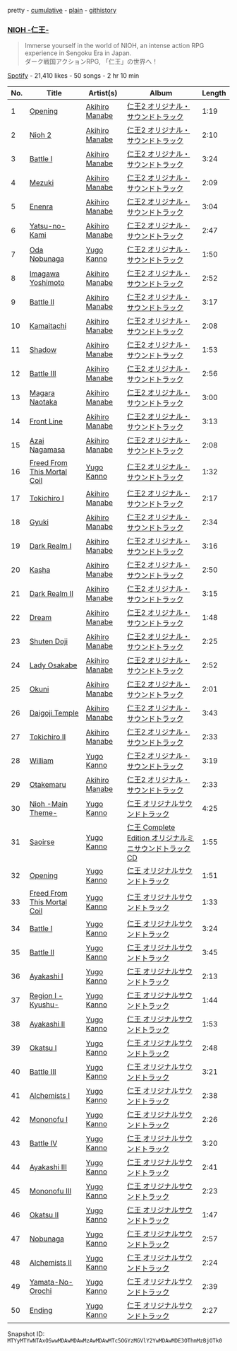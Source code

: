 pretty - [cumulative](/playlists/cumulative/37i9dQZF1DX9o0sjdAbiLJ.md) - [plain](/playlists/plain/37i9dQZF1DX9o0sjdAbiLJ) - [githistory](https://github.githistory.xyz/mackorone/spotify-playlist-archive/blob/main/playlists/plain/37i9dQZF1DX9o0sjdAbiLJ)

### [NIOH \-仁王\-](https://open.spotify.com/playlist/37i9dQZF1DX9o0sjdAbiLJ)

> Immerse yourself in the world of NIOH, an intense action RPG experience in Sengoku Era in Japan\. <br/>ダーク戦国アクションRPG, 「仁王」の世界へ！

[Spotify](https://open.spotify.com/user/spotify) - 21,410 likes - 50 songs - 2 hr 10 min

| No. | Title | Artist(s) | Album | Length |
|---|---|---|---|---|
| 1 | [Opening](https://open.spotify.com/track/0WGHRrnLE77IGuIotNAraJ) | [Akihiro Manabe](https://open.spotify.com/artist/6BGqRAG5HD89cdadYJWR1x) | [仁王2 オリジナル・サウンドトラック](https://open.spotify.com/album/6cna98umOsfvU0FXOa7bF8) | 1:19 |
| 2 | [Nioh 2](https://open.spotify.com/track/5Us5nArRWD7BitQLv7GrkL) | [Akihiro Manabe](https://open.spotify.com/artist/6BGqRAG5HD89cdadYJWR1x) | [仁王2 オリジナル・サウンドトラック](https://open.spotify.com/album/6cna98umOsfvU0FXOa7bF8) | 2:10 |
| 3 | [Battle I](https://open.spotify.com/track/2fcioQfjWay3eBp448ngiU) | [Akihiro Manabe](https://open.spotify.com/artist/6BGqRAG5HD89cdadYJWR1x) | [仁王2 オリジナル・サウンドトラック](https://open.spotify.com/album/6cna98umOsfvU0FXOa7bF8) | 3:24 |
| 4 | [Mezuki](https://open.spotify.com/track/66MCTS3wySdlvQqwTppHsM) | [Akihiro Manabe](https://open.spotify.com/artist/6BGqRAG5HD89cdadYJWR1x) | [仁王2 オリジナル・サウンドトラック](https://open.spotify.com/album/6cna98umOsfvU0FXOa7bF8) | 2:09 |
| 5 | [Enenra](https://open.spotify.com/track/7zjyyZdugYglHkOF2wOfwB) | [Akihiro Manabe](https://open.spotify.com/artist/6BGqRAG5HD89cdadYJWR1x) | [仁王2 オリジナル・サウンドトラック](https://open.spotify.com/album/6cna98umOsfvU0FXOa7bF8) | 3:04 |
| 6 | [Yatsu\-no\-Kami](https://open.spotify.com/track/6c22uiSbJdZoE3qyUKui2k) | [Akihiro Manabe](https://open.spotify.com/artist/6BGqRAG5HD89cdadYJWR1x) | [仁王2 オリジナル・サウンドトラック](https://open.spotify.com/album/6cna98umOsfvU0FXOa7bF8) | 2:47 |
| 7 | [Oda Nobunaga](https://open.spotify.com/track/6zvb4oF5q4A6wtV2FRerou) | [Yugo Kanno](https://open.spotify.com/artist/56DDzGJXY0xndL9wu9aHUD) | [仁王2 オリジナル・サウンドトラック](https://open.spotify.com/album/6cna98umOsfvU0FXOa7bF8) | 1:50 |
| 8 | [Imagawa Yoshimoto](https://open.spotify.com/track/14jVGhzqB2x5Xr3hC4dbvp) | [Akihiro Manabe](https://open.spotify.com/artist/6BGqRAG5HD89cdadYJWR1x) | [仁王2 オリジナル・サウンドトラック](https://open.spotify.com/album/6cna98umOsfvU0FXOa7bF8) | 2:52 |
| 9 | [Battle II](https://open.spotify.com/track/1qPHMjSq2biD4CgBmawjXC) | [Akihiro Manabe](https://open.spotify.com/artist/6BGqRAG5HD89cdadYJWR1x) | [仁王2 オリジナル・サウンドトラック](https://open.spotify.com/album/6cna98umOsfvU0FXOa7bF8) | 3:17 |
| 10 | [Kamaitachi](https://open.spotify.com/track/6wOLkh1hxDnOhDRiHYxztZ) | [Akihiro Manabe](https://open.spotify.com/artist/6BGqRAG5HD89cdadYJWR1x) | [仁王2 オリジナル・サウンドトラック](https://open.spotify.com/album/6cna98umOsfvU0FXOa7bF8) | 2:08 |
| 11 | [Shadow](https://open.spotify.com/track/7pYBqkvW9Geh9sB7gnTBxS) | [Akihiro Manabe](https://open.spotify.com/artist/6BGqRAG5HD89cdadYJWR1x) | [仁王2 オリジナル・サウンドトラック](https://open.spotify.com/album/6cna98umOsfvU0FXOa7bF8) | 1:53 |
| 12 | [Battle III](https://open.spotify.com/track/7iCRfEhOTHTsF4fFwAvGlQ) | [Akihiro Manabe](https://open.spotify.com/artist/6BGqRAG5HD89cdadYJWR1x) | [仁王2 オリジナル・サウンドトラック](https://open.spotify.com/album/6cna98umOsfvU0FXOa7bF8) | 2:56 |
| 13 | [Magara Naotaka](https://open.spotify.com/track/133SDUcHF5kDUsCB96innk) | [Akihiro Manabe](https://open.spotify.com/artist/6BGqRAG5HD89cdadYJWR1x) | [仁王2 オリジナル・サウンドトラック](https://open.spotify.com/album/6cna98umOsfvU0FXOa7bF8) | 3:00 |
| 14 | [Front Line](https://open.spotify.com/track/3VXV3REnBcQZA96hNESsv9) | [Akihiro Manabe](https://open.spotify.com/artist/6BGqRAG5HD89cdadYJWR1x) | [仁王2 オリジナル・サウンドトラック](https://open.spotify.com/album/6cna98umOsfvU0FXOa7bF8) | 3:13 |
| 15 | [Azai Nagamasa](https://open.spotify.com/track/2qqC6mcHVReOcBhflnNzX1) | [Akihiro Manabe](https://open.spotify.com/artist/6BGqRAG5HD89cdadYJWR1x) | [仁王2 オリジナル・サウンドトラック](https://open.spotify.com/album/6cna98umOsfvU0FXOa7bF8) | 2:08 |
| 16 | [Freed From This Mortal Coil](https://open.spotify.com/track/6iAi1sUylNcjuGWva0z9em) | [Yugo Kanno](https://open.spotify.com/artist/56DDzGJXY0xndL9wu9aHUD) | [仁王2 オリジナル・サウンドトラック](https://open.spotify.com/album/6cna98umOsfvU0FXOa7bF8) | 1:32 |
| 17 | [Tokichiro I](https://open.spotify.com/track/5Yk7ce8TgNWHxiB1zFFk2l) | [Akihiro Manabe](https://open.spotify.com/artist/6BGqRAG5HD89cdadYJWR1x) | [仁王2 オリジナル・サウンドトラック](https://open.spotify.com/album/6cna98umOsfvU0FXOa7bF8) | 2:17 |
| 18 | [Gyuki](https://open.spotify.com/track/1OQKDY5j0ji819LN8gI7Tk) | [Akihiro Manabe](https://open.spotify.com/artist/6BGqRAG5HD89cdadYJWR1x) | [仁王2 オリジナル・サウンドトラック](https://open.spotify.com/album/6cna98umOsfvU0FXOa7bF8) | 2:34 |
| 19 | [Dark Realm I](https://open.spotify.com/track/5nomQqra3Fcda0NkSIdwWY) | [Akihiro Manabe](https://open.spotify.com/artist/6BGqRAG5HD89cdadYJWR1x) | [仁王2 オリジナル・サウンドトラック](https://open.spotify.com/album/6cna98umOsfvU0FXOa7bF8) | 3:16 |
| 20 | [Kasha](https://open.spotify.com/track/7nikes4I1TfkQTA270bIGh) | [Akihiro Manabe](https://open.spotify.com/artist/6BGqRAG5HD89cdadYJWR1x) | [仁王2 オリジナル・サウンドトラック](https://open.spotify.com/album/6cna98umOsfvU0FXOa7bF8) | 2:50 |
| 21 | [Dark Realm II](https://open.spotify.com/track/5YrXOrgjyJ75b3O2TBWiXZ) | [Akihiro Manabe](https://open.spotify.com/artist/6BGqRAG5HD89cdadYJWR1x) | [仁王2 オリジナル・サウンドトラック](https://open.spotify.com/album/6cna98umOsfvU0FXOa7bF8) | 3:15 |
| 22 | [Dream](https://open.spotify.com/track/3pAgjvW80ymdI1Tw4BUTDr) | [Akihiro Manabe](https://open.spotify.com/artist/6BGqRAG5HD89cdadYJWR1x) | [仁王2 オリジナル・サウンドトラック](https://open.spotify.com/album/6cna98umOsfvU0FXOa7bF8) | 1:48 |
| 23 | [Shuten Doji](https://open.spotify.com/track/2jV6xrwqxpxXQ5tox9xBTV) | [Akihiro Manabe](https://open.spotify.com/artist/6BGqRAG5HD89cdadYJWR1x) | [仁王2 オリジナル・サウンドトラック](https://open.spotify.com/album/6cna98umOsfvU0FXOa7bF8) | 2:25 |
| 24 | [Lady Osakabe](https://open.spotify.com/track/3HwtkHSurYmRd9Spf05acM) | [Akihiro Manabe](https://open.spotify.com/artist/6BGqRAG5HD89cdadYJWR1x) | [仁王2 オリジナル・サウンドトラック](https://open.spotify.com/album/6cna98umOsfvU0FXOa7bF8) | 2:52 |
| 25 | [Okuni](https://open.spotify.com/track/1Dbp70eanwGtmQ0NfzdxKn) | [Akihiro Manabe](https://open.spotify.com/artist/6BGqRAG5HD89cdadYJWR1x) | [仁王2 オリジナル・サウンドトラック](https://open.spotify.com/album/6cna98umOsfvU0FXOa7bF8) | 2:01 |
| 26 | [Daigoji Temple](https://open.spotify.com/track/3hRNpck8cWRtzY58vuNiUt) | [Akihiro Manabe](https://open.spotify.com/artist/6BGqRAG5HD89cdadYJWR1x) | [仁王2 オリジナル・サウンドトラック](https://open.spotify.com/album/6cna98umOsfvU0FXOa7bF8) | 3:43 |
| 27 | [Tokichiro II](https://open.spotify.com/track/1wsp2yP2SNZiWZFmCPOR7f) | [Akihiro Manabe](https://open.spotify.com/artist/6BGqRAG5HD89cdadYJWR1x) | [仁王2 オリジナル・サウンドトラック](https://open.spotify.com/album/6cna98umOsfvU0FXOa7bF8) | 2:33 |
| 28 | [William](https://open.spotify.com/track/55Pv5mYLPnsiPLtDkICEz3) | [Yugo Kanno](https://open.spotify.com/artist/56DDzGJXY0xndL9wu9aHUD) | [仁王2 オリジナル・サウンドトラック](https://open.spotify.com/album/6cna98umOsfvU0FXOa7bF8) | 3:19 |
| 29 | [Otakemaru](https://open.spotify.com/track/3TRzYUUTxRJvszisGwOk6R) | [Akihiro Manabe](https://open.spotify.com/artist/6BGqRAG5HD89cdadYJWR1x) | [仁王2 オリジナル・サウンドトラック](https://open.spotify.com/album/6cna98umOsfvU0FXOa7bF8) | 2:33 |
| 30 | [Nioh \-Main Theme\-](https://open.spotify.com/track/0gtxoM3oos8f0TSozXksZ4) | [Yugo Kanno](https://open.spotify.com/artist/56DDzGJXY0xndL9wu9aHUD) | [仁王 オリジナルサウンドトラック](https://open.spotify.com/album/1x14ZtuyZf9qwZrjNnNEPY) | 4:25 |
| 31 | [Saoirse](https://open.spotify.com/track/6Jl800NWLQZBSsCAaLZx0k) | [Yugo Kanno](https://open.spotify.com/artist/56DDzGJXY0xndL9wu9aHUD) | [仁王 Complete Edition オリジナルミニサウンドトラックCD](https://open.spotify.com/album/1ykBqY2dD6PX94GLVwLkzN) | 1:55 |
| 32 | [Opening](https://open.spotify.com/track/1ok3zSxIcFQxqmT8oakoN3) | [Yugo Kanno](https://open.spotify.com/artist/56DDzGJXY0xndL9wu9aHUD) | [仁王 オリジナルサウンドトラック](https://open.spotify.com/album/1x14ZtuyZf9qwZrjNnNEPY) | 1:51 |
| 33 | [Freed From This Mortal Coil](https://open.spotify.com/track/7jLPrfQePUTsvPXFMrnrQ5) | [Yugo Kanno](https://open.spotify.com/artist/56DDzGJXY0xndL9wu9aHUD) | [仁王 オリジナルサウンドトラック](https://open.spotify.com/album/1x14ZtuyZf9qwZrjNnNEPY) | 1:33 |
| 34 | [Battle I](https://open.spotify.com/track/47D7FnqrwULXT773bvTLwi) | [Yugo Kanno](https://open.spotify.com/artist/56DDzGJXY0xndL9wu9aHUD) | [仁王 オリジナルサウンドトラック](https://open.spotify.com/album/1x14ZtuyZf9qwZrjNnNEPY) | 3:24 |
| 35 | [Battle II](https://open.spotify.com/track/1RzGt4VULBKQLkdvwdsJ4v) | [Yugo Kanno](https://open.spotify.com/artist/56DDzGJXY0xndL9wu9aHUD) | [仁王 オリジナルサウンドトラック](https://open.spotify.com/album/1x14ZtuyZf9qwZrjNnNEPY) | 3:45 |
| 36 | [Ayakashi I](https://open.spotify.com/track/3WNBIwNbNriO5TuOfQ9VXd) | [Yugo Kanno](https://open.spotify.com/artist/56DDzGJXY0xndL9wu9aHUD) | [仁王 オリジナルサウンドトラック](https://open.spotify.com/album/1x14ZtuyZf9qwZrjNnNEPY) | 2:13 |
| 37 | [Region I \-Kyushu\-](https://open.spotify.com/track/1ozPqpg1VZ7ACFEQ4dMb2b) | [Yugo Kanno](https://open.spotify.com/artist/56DDzGJXY0xndL9wu9aHUD) | [仁王 オリジナルサウンドトラック](https://open.spotify.com/album/1x14ZtuyZf9qwZrjNnNEPY) | 1:44 |
| 38 | [Ayakashi II](https://open.spotify.com/track/3qnfhCfEJ1my8hWR3MyLBR) | [Yugo Kanno](https://open.spotify.com/artist/56DDzGJXY0xndL9wu9aHUD) | [仁王 オリジナルサウンドトラック](https://open.spotify.com/album/1x14ZtuyZf9qwZrjNnNEPY) | 1:53 |
| 39 | [Okatsu I](https://open.spotify.com/track/6fMcryFN51ABwTenUhPexL) | [Yugo Kanno](https://open.spotify.com/artist/56DDzGJXY0xndL9wu9aHUD) | [仁王 オリジナルサウンドトラック](https://open.spotify.com/album/1x14ZtuyZf9qwZrjNnNEPY) | 2:48 |
| 40 | [Battle III](https://open.spotify.com/track/4zk5W7L8kCethdZcEXnZcN) | [Yugo Kanno](https://open.spotify.com/artist/56DDzGJXY0xndL9wu9aHUD) | [仁王 オリジナルサウンドトラック](https://open.spotify.com/album/1x14ZtuyZf9qwZrjNnNEPY) | 3:21 |
| 41 | [Alchemists I](https://open.spotify.com/track/3CdO37IXRdWwmEgvzFhleU) | [Yugo Kanno](https://open.spotify.com/artist/56DDzGJXY0xndL9wu9aHUD) | [仁王 オリジナルサウンドトラック](https://open.spotify.com/album/1x14ZtuyZf9qwZrjNnNEPY) | 2:38 |
| 42 | [Mononofu I](https://open.spotify.com/track/0KSp43foP3LRY4CeKaICmi) | [Yugo Kanno](https://open.spotify.com/artist/56DDzGJXY0xndL9wu9aHUD) | [仁王 オリジナルサウンドトラック](https://open.spotify.com/album/1x14ZtuyZf9qwZrjNnNEPY) | 2:26 |
| 43 | [Battle IV](https://open.spotify.com/track/7AeWfBHx6BHmGgN5ipqiSj) | [Yugo Kanno](https://open.spotify.com/artist/56DDzGJXY0xndL9wu9aHUD) | [仁王 オリジナルサウンドトラック](https://open.spotify.com/album/1x14ZtuyZf9qwZrjNnNEPY) | 3:20 |
| 44 | [Ayakashi III](https://open.spotify.com/track/5enS0spu0OJd4N00gq7w7z) | [Yugo Kanno](https://open.spotify.com/artist/56DDzGJXY0xndL9wu9aHUD) | [仁王 オリジナルサウンドトラック](https://open.spotify.com/album/1x14ZtuyZf9qwZrjNnNEPY) | 2:41 |
| 45 | [Mononofu III](https://open.spotify.com/track/5ESUP5mxrRLzCcn3EY3jit) | [Yugo Kanno](https://open.spotify.com/artist/56DDzGJXY0xndL9wu9aHUD) | [仁王 オリジナルサウンドトラック](https://open.spotify.com/album/1x14ZtuyZf9qwZrjNnNEPY) | 2:23 |
| 46 | [Okatsu II](https://open.spotify.com/track/7fELb51W9uA7jeM1wsmVex) | [Yugo Kanno](https://open.spotify.com/artist/56DDzGJXY0xndL9wu9aHUD) | [仁王 オリジナルサウンドトラック](https://open.spotify.com/album/1x14ZtuyZf9qwZrjNnNEPY) | 1:47 |
| 47 | [Nobunaga](https://open.spotify.com/track/4AIsNqPyTyegIAXjYCXTcV) | [Yugo Kanno](https://open.spotify.com/artist/56DDzGJXY0xndL9wu9aHUD) | [仁王 オリジナルサウンドトラック](https://open.spotify.com/album/1x14ZtuyZf9qwZrjNnNEPY) | 2:57 |
| 48 | [Alchemists II](https://open.spotify.com/track/3SWvjwDQ995WRIJ1EKgeIx) | [Yugo Kanno](https://open.spotify.com/artist/56DDzGJXY0xndL9wu9aHUD) | [仁王 オリジナルサウンドトラック](https://open.spotify.com/album/1x14ZtuyZf9qwZrjNnNEPY) | 2:24 |
| 49 | [Yamata\-No\-Orochi](https://open.spotify.com/track/1wI8tS8nGxWjMWXJ9649vR) | [Yugo Kanno](https://open.spotify.com/artist/56DDzGJXY0xndL9wu9aHUD) | [仁王 オリジナルサウンドトラック](https://open.spotify.com/album/1x14ZtuyZf9qwZrjNnNEPY) | 2:39 |
| 50 | [Ending](https://open.spotify.com/track/734qYhBc5ZLCEAzYHSZG41) | [Yugo Kanno](https://open.spotify.com/artist/56DDzGJXY0xndL9wu9aHUD) | [仁王 オリジナルサウンドトラック](https://open.spotify.com/album/1x14ZtuyZf9qwZrjNnNEPY) | 2:27 |

Snapshot ID: `MTYyMTYwNTAxOSwwMDAwMDAwMzAwMDAwMTc5OGYzMGVlY2YwMDAwMDE3OThmMzBjOTk0`
